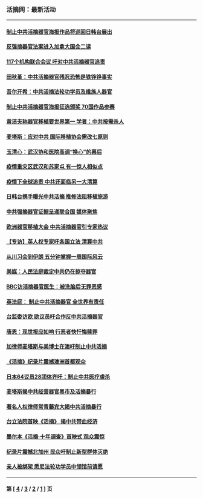 ### 活摘网：最新活动
---
#### [制止中共活摘器官海报作品将巡回日韩台展出](../../pages/nf5883/n13177791.md?08260430) 
#### [反强摘器官法案进入加拿大国会二读](../../pages/nf5883/n13033450.md?08260430) 
#### [117个机构联合会议 吁对中共活摘器官追责](../../pages/nf5883/n12775087.md?08260430) 
#### [田秋堇：中共活摘器官残忍恐怖是铁铮铮事实](../../pages/nf5883/n12702148.md?08260430) 
#### [吾尔开希：中共活摘法轮功学员及维族人器官](../../pages/nf5883/n12693197.md?08260430) 
#### [制止中共活摘器官海报征选颁奖 70国作品参赛](../../pages/nf5883/n12692050.md?08260430) 
#### [黄洁夫称器官移植要世界第一 学者：中共按需杀人](../../pages/nf5883/n12572329.md?08260430) 
#### [麦塔斯：应对中共 国际移植协会需改七原则](../../pages/nf5883/n12514711.md?08260430) 
#### [玉清心：武汉协和医院高调“换心”的幕后](../../pages/nf5883/n12298730.md?08260430) 
#### [疫情重灾区武汉和苏家屯 有一惊人相似点](../../pages/nf5883/n12150824.md?08260430) 
#### [疫情下全球追责 中共还面临另一大清算](../../pages/nf5883/n12070397.md?08260430) 
#### [日韩台携手曝光中共活摘 推修法阻移植旅游](../../pages/nf5883/n11712046.md?08260430) 
#### [中共强摘器官证据呈递联合国 媒体聚焦](../../pages/nf5883/n11546426.md?08260430) 
#### [欧洲器官移植大会 中共活摘器官引专家热议](../../pages/nf5883/n11539095.md?08260430) 
#### [【专访】英人权专家吁各国立法 清算中共](../../pages/nf5883/n11367315.md?08260430) 
#### [从川习会到伊朗 五分钟掌握一周国际风云](../../pages/nf5883/n11338520.md?08260430) 
#### [美媒：人民法庭裁定中共仍在掠夺器官](../../pages/nf5883/n11334897.md?08260430) 
#### [BBC访活摘器官医生：被洗脑后无罪恶感](../../pages/nf5883/n11335935.md?08260430) 
#### [英法庭： 制止中共活摘器官 全世界有责任](../../pages/nf5883/n11330691.md?08260430) 
#### [台监委访欧 欧议员吁合作反中共活摘器官](../../pages/nf5883/n11109190.md?08260430) 
#### [唐恩：现世报应如响 行恶者快忏悔赎罪](../../pages/nf5883/n11104016.md?08260430) 
#### [加律师麦塔斯与美博士在澳吁制止中共活摘](../../pages/nf5883/n10724764.md?08260430) 
#### [《活摘》纪录片震撼澳洲首都观众](../../pages/nf5883/n10722747.md?08260430) 
#### [日本64议员28团体齐吁：制止中共医疗虐杀](../../pages/nf5883/n10587757.md?08260430) 
#### [麦塔斯揭中共经营器官黑市及活摘暴行](../../pages/nf5883/n10442407.md?08260430) 
#### [著名人权律师常青藤宾大揭中共活摘暴行](../../pages/nf5883/n10318181.md?08260430) 
#### [台立法院首映《活摘》 揭中共带血经济](../../pages/nf5883/n9938847.md?08260430) 
#### [墨尔本《活摘·十年调查》首映式 观众震惊](../../pages/nf5883/n9522572.md?08260430) 
#### [纪录片震撼北加州 民众吁制止新型群体灭绝](../../pages/nf5883/n9188314.md?08260430) 
#### [亲人被绑架 悉尼法轮功学员中领馆前请愿](../../pages/nf5883/n9056753.md?08260430) 

---
#### 第 [ [4](./4.md?08260430) / [3](./3.md?08260430) / [2](./2.md?08260430) / [1](./1.md?08260430) ] 页

